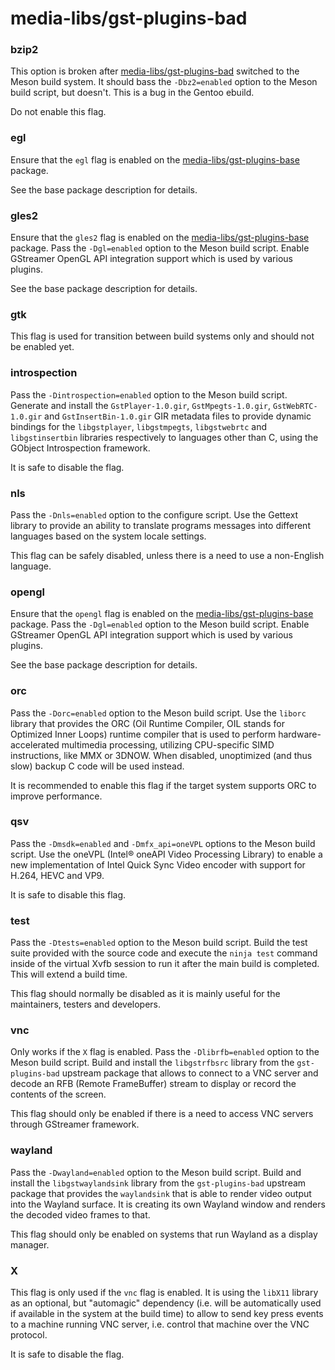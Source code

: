 # media-libs/gst-plugins-bad

### bzip2
This option is broken after [media-libs/gst-plugins-bad](../media-libs/gst-plugins-bad.md) switched to the Meson build system. It should bass the `-Dbz2=enabled` option to the Meson build script, but doesn't. This is a bug in the Gentoo ebuild.

Do not enable this flag.

### egl
Ensure that the `egl` flag is enabled on the [media-libs/gst-plugins-base](../media-libs/gst-plugins-base.md) package.

See the base package description for details.

### gles2
Ensure that the `gles2` flag is enabled on the [media-libs/gst-plugins-base](../media-libs/gst-plugins-base.md) package. Pass the `-Dgl=enabled` option to the Meson build script. Enable GStreamer OpenGL API integration support which is used by various plugins.

See the base package description for details.

### gtk
This flag is used for transition between build systems only and should not be enabled yet.

### introspection
Pass the `-Dintrospection=enabled` option to the Meson build script. Generate and install the `GstPlayer-1.0.gir`, `GstMpegts-1.0.gir`, `GstWebRTC-1.0.gir` and `GstInsertBin-1.0.gir` GIR metadata files to provide dynamic bindings for the `libgstplayer`, `libgstmpegts`, `libgstwebrtc` and `libgstinsertbin` libraries respectively to languages other than C, using the GObject Introspection framework.

It is safe to disable the flag.

### nls
Pass the `-Dnls=enabled` option to the configure script. Use the Gettext library to provide an ability to translate programs messages into different languages based on the system locale settings.

This flag can be safely disabled, unless there is a need to use a non-English language.

### opengl
Ensure that the `opengl` flag is enabled on the [media-libs/gst-plugins-base](../media-libs/gst-plugins-base.md) package. Pass the `-Dgl=enabled` option to the Meson build script. Enable GStreamer OpenGL API integration support which is used by various plugins.

See the base package description for details.

### orc
Pass the `-Dorc=enabled` option to the Meson build script. Use the `liborc` library that provides the ORC (Oil Runtime Compiler, OIL stands for Optimized Inner Loops) runtime compiler that is used to perform hardware-accelerated multimedia processing, utilizing CPU-specific SIMD instructions, like MMX or 3DNOW. When disabled, unoptimized (and thus slow) backup C code will be used instead.

It is recommended to enable this flag if the target system supports ORC to improve performance.

### qsv
Pass the `-Dmsdk=enabled` and `-Dmfx_api=oneVPL` options to the Meson build script. Use the oneVPL (Intel® oneAPI Video Processing Library) to enable a new implementation of Intel Quick Sync Video encoder with support for H.264, HEVC and VP9.

It is safe to disable this flag.

### test
Pass the `-Dtests=enabled` option to the Meson build script. Build the test suite provided with the source code and execute the `ninja test` command inside of the virtual Xvfb session to run it after the main build is completed. This will extend a build time.

This flag should normally be disabled as it is mainly useful for the maintainers, testers and developers.

### vnc
Only works if the `X` flag is enabled. Pass the `-Dlibrfb=enabled` option to the Meson build script. Build and install the `libgstrfbsrc` library from the `gst-plugins-bad` upstream package that allows to connect to a VNC server and decode an RFB (Remote FrameBuffer) stream to display or record the contents of the screen.

This flag should only be enabled if there is a need to access VNC servers through GStreamer framework.

### wayland
Pass the `-Dwayland=enabled` option to the Meson build script. Build and install the `libgstwaylandsink` library from the `gst-plugins-bad` upstream package that provides the `waylandsink` that is able to render video output into the Wayland surface. It is creating its own Wayland window and renders the decoded video frames to that.

This flag should only be enabled on systems that run Wayland as a display manager.

### X
This flag is only used if the `vnc` flag is enabled. It is using the `libX11` library as an optional, but "automagic" dependency (i.e. will be automatically used if available in the system at the build time) to allow to send key press events to a machine running VNC server, i.e. control that machine over the VNC protocol.

It is safe to disable the flag.
